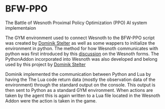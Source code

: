 # BFW-PPO
The Battle of Wesnoth Proximal Policy Optimization (PPO) AI system implementaion

The GYM environment used to connect Wesnoth to the BFW-PPO script was created by [Dominik Stelter](https://github.com/DStelter94/ARLinBfW) as well as some wappers to initialize the environment in python. The method for how Wesnoth communicates with python was first introduced by this [discussion](https://forums.wesnoth.org/viewtopic.php?f=10\&t=51061) on the Wesnoth forms. The PythonAddon incorporated into Wesnoth was also developed and belong used by this project by [Dominik Stelter](https://github.com/DStelter94/ARLinBfW)

Dominik implemented the communication between Python and Lua by having the The Lua code return data (mostly the observation data of the environment) through the standard output on the console. This output is then sent to Python as a standard GYM environment. When actions are taken by the agent this is again written to a Lua file located in the Wesnoth Addon were the action is taken in the game.
